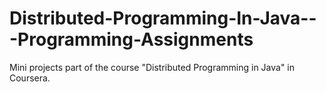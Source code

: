 # Distributed-Programming-In-Java---Programming-Assignments
Mini projects part of the course "Distributed Programming in Java" in Coursera. 

